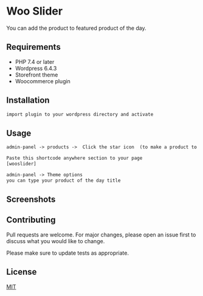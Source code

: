 # Woo Slider
You can add the product to featured product of the day.

## Requirements
- PHP 7.4 or later
- Wordpress  6.4.3
- Storefront theme
- Woocommerce plugin

## Installation

```bash
import plugin to your wordpress directory and activate
```

## Usage

```php
admin-panel -> products ->  Click the star icon  (to make a product to be featured to the slider)

Paste this shortcode anywhere section to your page
[wooslider]

admin-panel -> Theme options
you can type your product of the day title
```

## Screenshots

## Contributing

Pull requests are welcome. For major changes, please open an issue first
to discuss what you would like to change.

Please make sure to update tests as appropriate.

## License

[MIT](https://choosealicense.com/licenses/mit/)